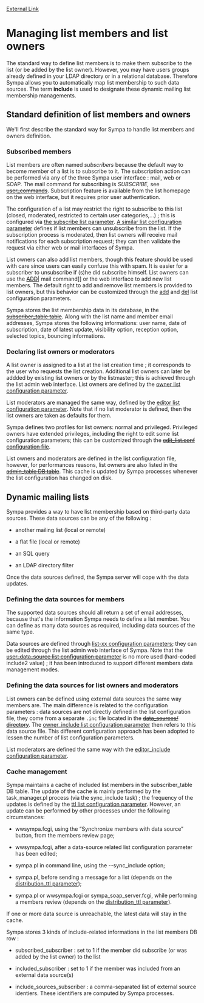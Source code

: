 [External Link](http://example.com)

Managing list members and list owners
=====================================

The standard way to define list members is to make them subscribe to the list (or be added by the list owner). However, you may have users groups already defined in your LDAP directory or in a relational database. Therefore Sympa allows you to automatically map list membership to such data sources. The term **include** is used to designate these dynamic mailing list membership managements.

Standard definition of list members and owners
----------------------------------------------

We'll first describe the standard way for Sympa to handle list members and owners definition.

### Subscribed members

List members are often named *subscribers* because the default way to become member of a list is to subscribe to it. The subscription action can be performed via any of the three Sympa user interface : mail, web or SOAP. The mail command for subscribing is *SUBSCRIBE,* see ~~[user_commands](/manual/sympa-commands#user_commands)~~. Subscription feature is available from the list homepage on the web interface, but it requires prior user authentication.

The configuration of a list may restrict the right to subscribe to this list (closed, moderated, restricted to certain user categories,...) ; this is configured via [the subscribe list parameter](../man/list_config.5.md#subscribe). [A similar list configuration parameter](../man/list_config.5.md#unsubscribe) defines if list members can unsubscribe from the list. If the subscription process is moderated, then list owners will receive mail notifications for each subscription request; they can then validate the request via either web or mail interfaces of Sympa.

List owners can also add list members, though this feature should be used with care since users can easily confuse this with spam. It is easier for a subscriber to unsubscribe if (s)he did subscribe himself. List owners can use the ~~[ADD](/manual/sympa-commands#owner_commands)~~| mail command\]\] or the web interface to add new list members. The default right to add and remove list members is provided to list owners, but this behavior can be customized through the [add](../man/list_config.5.md#add) and [del](../man/list_config.5.md#del) list configuration parameters.

Sympa stores the list membership data in its database, in the ~~[subscriber_table table](/manual/database#database_structure)~~. Along with the list name and member email addresses, Sympa stores the following informations: user name, date of subscription, date of latest update, visibility option, reception option, selected topics, bouncing informations.

### Declaring list owners or moderators

A list owner is assigned to a list at the list creation time ; it corresponds to the user who requests the list creation. Additional list owners can later be addded by existing list owners or by the listmaster; this is achieved through the list admin web interface. List owners are defined by the [owner list configuration parameter](../man/list_config.5.md#owner).

List moderators are managed the same way, defined by the [editor list configuration parameter](../man/list_config.5.md#editor). Note that if no list moderator is defined, then the list owners are taken as defaults for them.

Sympa defines two profiles for list owners: normal and privileged. Privileged owners have extended privileges, including the right to edit some list configuration parameters; this can be customized through the ~~[edit_list.conf configuration file](list-creation.md#list_editing)~~.

List owners and moderators are defined in the list configuration file, however, for performances reasons, list owners are also listed in the ~~[admin_table DB table](/manual/database#database_structure)~~. This cache is updated by Sympa processes whenever the list configuration has changed on disk.

Dynamic mailing lists
---------------------

Sympa provides a way to have list membership based on third-party data sources. These data sources can be any of the following :

-   another mailing list (local or remote)

-   a flat file (local or remote)

-   an SQL query

-   an LDAP directory filter

Once the data sources defined, the Sympa server will cope with the data updates.

### Defining the data sources for members

The supported data sources should all return a set of email addresses, because that's the information Sympa needs to define a list member. You can define as many data sources as required, including data sources of the same type.

Data sources are defined through [list-xx configuration parameters](../man/list_config.5.md#data-sources-setup); they can be edited through the list admin web interface of Sympa. Note that the ~~[user_data_source list configuration parameter](../man/list_config.5.md#user_data_source)~~ is no more used (hard-coded include2 value) ; it has been introduced to support different members data management modes.

### Defining the data sources for list owners and moderators

List owners can be defined using external data sources the same way members are. The main difference is related to the configuration parameters : data sources are not directly defined in the list configuration file, they come from a separate `.inc` file located in the ~~[data_sources/ directory](/manual/list-definition#data_inclusion_file)~~. The [owner_include list configuration parameter](../man/list_config.5.md#owner_include) then refers to this data source file. This different configuration approach has been adopted to lessen the number of list configuration parameters.

List moderators are defined the same way with the [editor_include configuration parameter](../man/list_config.5.md#editor_include).

### Cache management

Sympa maintains a cache of included list members in the subscriber\_table DB table. The update of the cache is mainly performed by the task\_manager.pl process (via the sync\_include task) ; the frequency of the updates is defined by the [ttl list configuration parameter](../man/list_config.5.md#ttl). However, an update can be performed by other processes under the following circumstances:

-   wwsympa.fcgi, using the “Synchronize members with data source” button, from the members review page;

-   wwsympa.fcgi, after a data-source related list configuration parameter has been edited;

-   sympa.pl in command line, using the --sync\_include option;

-   sympa.pl, before sending a message for a list (depends on the [distribution_ttl parameter](../man/list_config.5.md#distribution_ttl));

-   sympa.pl or wwsympa.fcgi or sympa\_soap\_server.fcgi, while performing a members review (depends on the [distribution_ttl parameter](../man/list_config.5.md#distribution_ttl)).

If one or more data source is unreachable, the latest data will stay in the cache.

Sympa stores 3 kinds of include-related informations in the list members DB row :

-   subscribed\_subscriber : set to 1 if the member did subscribe (or was added by the list owner) to the list

-   included\_subscriber : set to 1 if the member was included from an external data source(s)

-   include\_sources\_subscriber : a comma-separated list of external source identiers. These identifiers are computed by Sympa processes.


